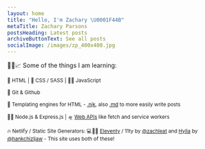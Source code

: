 ```yaml
---
layout: home
title: "Hello, I'm Zachary \U0001F44B"
metaTitle: Zachary Parsons
postsHeading: Latest posts
archiveButtonText: See all posts
socialImage: /images/zp_400x400.jpg
---
```

👨‍🎓📈 Some of the things I am learning:

<sub>🧱 HTML | 🎨 CSS / SASS | 🧙‍♂️ JavaScript</sub>

<sub>📝 Git & Github</sub>

<sub>🚂 Templating engines for HTML - [.njk](https://mozilla.github.io/nunjucks/), also [.md](https://www.markdownguide.org/) to more easily write posts</sub>

<sub>👨‍💻 Node.js & Express.js | 🛸 [Web APIs](https://developer.mozilla.org/en-US/docs/Web/API) like fetch and service workers</sub>

<sub>🔥 Netlify / Static Site Generators:
💻💪💥 [Eleventy](https://11ty.dev) / 11ty by [@zachleat](https://twitter.com/zachleat) and [Hylia](https://github.com/hankchizljaw/hylia) by [@hankchizljaw](https://twitter.com/hankchizljaw) - This site uses both of these!</sub>